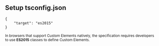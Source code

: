 ##  Setup tsconfig.json


```
{
    "target": "es2015"
}
```

<small>In browsers that support Custom Elements natively, the specification requires developers to use <strong>ES2015</strong> classes to define Custom Elements.</small>
